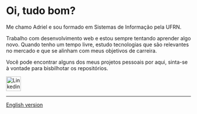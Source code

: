 # Oi, tudo bom?

Me chamo Adriel e sou formado em Sistemas de Informação pela UFRN.

Trabalho com desenvolvimento web e estou sempre tentando aprender algo novo.
Quando tenho um tempo livre, estudo tecnologias que são relevantes no mercado
e que se alinham com meus objetivos de carreira.

Você pode encontrar alguns dos meus projetos pessoais por aqui, sinta-se à vontade para bisbilhotar os repositórios.

<a href="https://www.linkedin.com/in/adriel-fsantos/">
  <img src="https://cdn.jsdelivr.net/gh/devicons/devicon/icons/linkedin/linkedin-original.svg" width="40px" title="Linkedin"/>
</a>

---

[English version](./README.english.md)
